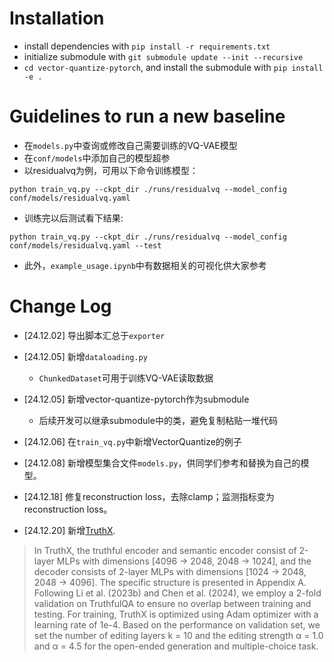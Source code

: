 # Installation
- install dependencies with `pip install -r requirements.txt`
- initialize submodule with `git submodule update --init --recursive`
- `cd vector-quantize-pytorch`, and install the submodule with `pip install -e .`

# Guidelines to run a new baseline

- 在`models.py`中查询或修改自己需要训练的VQ-VAE模型
- 在`conf/models`中添加自己的模型超参
- 以residualvq为例，可用以下命令训练模型：

`python train_vq.py --ckpt_dir ./runs/residualvq --model_config conf/models/residualvq.yaml`
- 训练完以后测试看下结果:

`python train_vq.py --ckpt_dir ./runs/residualvq --model_config conf/models/residualvq.yaml --test`
- 此外，`example_usage.ipynb`中有数据相关的可视化供大家参考

# Change Log

- [24.12.02] 导出脚本汇总于`exporter`

- [24.12.05] 新增`dataloading.py`
    - `ChunkedDataset`可用于训练VQ-VAE读取数据

- [24.12.05] 新增vector-quantize-pytorch作为submodule
    - 后续开发可以继承submodule中的类，避免复制粘贴一堆代码

- [24.12.06] 在`train_vq.py`中新增VectorQuantize的例子

- [24.12.08] 新增模型集合文件`models.py`，供同学们参考和替换为自己的模型。

- [24.12.18] 修复reconstruction loss，去除clamp；监测指标变为reconstruction loss。

- [24.12.20] 新增[TruthX](https://github.com/ictnlp/TruthX/blob/a41093a6ae3bcbcb523759da782de0f329d03d91/truthx.py#L261).
> In TruthX, the truthful encoder and semantic encoder consist of 2-layer MLPs with dimensions [4096 → 2048, 2048 → 1024], and the decoder consists of 2-layer MLPs with dimensions [1024 → 2048, 2048 → 4096].
The specific structure is presented in Appendix A. Following Li et al. (2023b) and Chen et al. (2024), we employ a 2-fold validation on TruthfulQA to ensure no overlap between training and testing.
For training, TruthX is optimized using Adam optimizer with a learning rate of 1e-4.
Based on the performance on validation set, we set the number of editing layers k = 10 and the editing strength α = 1.0 and α = 4.5 for the open-ended generation and multiple-choice task.
